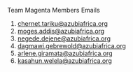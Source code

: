 Team Magenta Members
Emails
1) chernet.tariku@azubiafrica.org   
2) moges.addis@azubiafrica.org
3) negede.dejene@azubiafrica.org
4) dagmawi.gebrewold@azubiafrica.org
5) arlene.giramata@azubiafrica.org
6) kasahun.welela@azubiafrica.org
